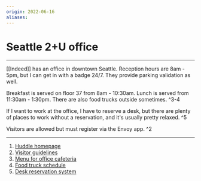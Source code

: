 ```yaml
---
origin: 2022-06-16
aliases: 
---
```

# Seattle 2+U office
---
[[Indeed]] has an office in downtown Seattle. Reception hours are 8am - 5pm, but I can get in with a badge 24/7. They provide parking validation as well.

Breakfast is served on floor 37 from 8am - 10:30am. Lunch is served from 11:30am - 1:30pm. There are also food trucks outside sometimes. ^3-4

If I want to work at the office, I have to reserve a desk, but there are plenty of places to work without a reservation, and it's usually pretty relaxed. ^5

Visitors are allowed but must register via the Envoy app. ^2

---
1. [Huddle homepage](https://www.indeedhuddle.com/Interact/Pages/Content/Document.aspx?id=24227&SearchId=3308969&utm_source=interact&utm_medium=general_search&utm_term=seattle)
2. [Visitor guidelines](https://www.indeedhuddle.com/Interact/Pages/Content/Document.aspx?id=22175)
3. [Menu for office cafeteria](https://rkgroup-2-dev.azurewebsites.net/publicMenu/?loc=seattle)
4. [Food truck schedule](https://www.seattlefoodtruck.com/schedule/2-u-office-tower)
5. [Desk reservation system](https://indeed.iofficeconnect.com/home.i#/space/spacedesktop?mode=information&roomIds=12955&ping=false)
